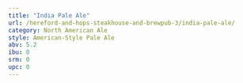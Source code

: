 ```yaml
---
title: "India Pale Ale"
url: /hereford-and-hops-steakhouse-and-brewpub-3/india-pale-ale/
category: North American Ale
style: American-Style Pale Ale
abv: 5.2
ibu: 0
srm: 0
upc: 0
---
```


